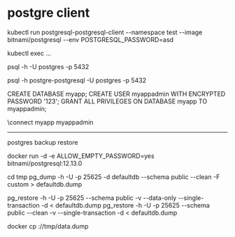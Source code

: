 # postgre client

kubectl run postgresql-postgresql-client --namespace test --image bitnami/postgresql --env POSTGRESQL_PASSWORD=asd 

kubectl exec ...


psql -h <host> -U postgres -p 5432


psql -h postgre-postgresql -U postgres -p 5432



CREATE DATABASE myapp;
CREATE USER myappadmin WITH ENCRYPTED PASSWORD '123';
GRANT ALL PRIVILEGES ON DATABASE myapp TO myappadmin;


\connect myapp myappadmin



----

postgres backup restore


docker run -d -e ALLOW_EMPTY_PASSWORD=yes  bitnami/postgresql:12.13.0 

cd tmp
pg_dump -h <host> -U <dbuser> -p 25625 -d defaultdb --schema public --clean -F custom > defaultdb.dump



pg_restore -h <host> -U <dbuser> -p 25625 --schema public -v --data-only --single-transaction -d <dbname> < defaultdb.dump
pg_restore -h <host> -U <dbuser> -p 25625 --schema public --clean -v --single-transaction -d <dbname> < defaultdb.dump




docker cp <containewrid>://tmp/data.dump <local directory>


